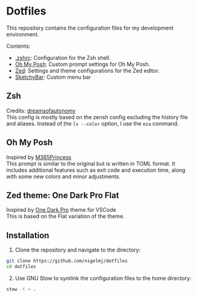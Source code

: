 # Dotfiles

This repository contains the configuration files for my development environment.

Contents:
- [.zshrc](.zshrc): Configuration for the Zsh shell.
- [Oh My Posh](.config/ohmyposh/posh-config.toml): Custom prompt settings for Oh My Posh.
- [Zed](.config/zed): Settings and theme configurations for the Zed editor.
- [SketchyBar](.config/sketchybar): Custom menu bar

## Zsh
Credits: [dreamsofautonomy](https://github.com/dreamsofautonomy/zensh)  
This config is mostly based on the zensh config excluding the history file and aliases. Instead of the `ls --color` option, I use the `eza` command.

## Oh My Posh
Inspired by [M365Princess](https://github.com/JanDeDobbeleer/oh-my-posh/blob/main/themes/M365Princess.omp.json)  
This prompt is similar to the original but is written in TOML format. It includes additional features such as exit code and execution time, along with some new colors and minor adjustments.

## Zed theme: One Dark Pro Flat
Inspired by [One Dark Pro](https://github.com/Binaryify/OneDark-Pro) theme for VSCode  
This is based on the Flat variation of the theme.

## Installation

1. Clone the repository and navigate to the directory:
```sh
git clone https://github.com/nigelmj/dotfiles
cd dotfiles
```

2. Use GNU Stow to symlink the configuration files to the home directory:
```sh
stow -t ~ .
```
